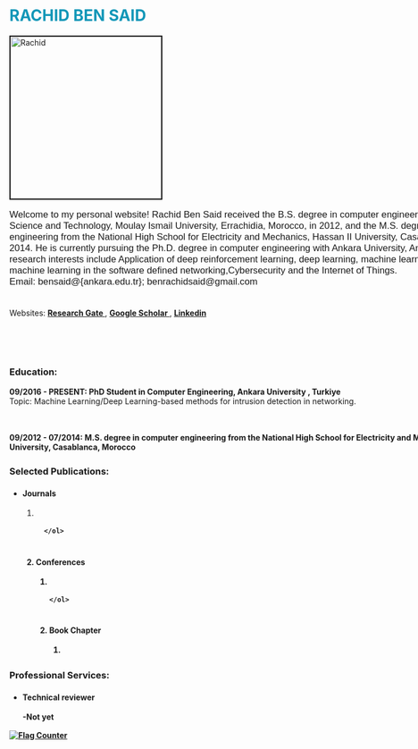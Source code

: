 
<!DOCTYPE html>

<html lang='en'>
<head>
  <meta charset="utf-8">
  <meta name="viewport" content="width=device-width, initial-scale=1">
  <link rel="stylesheet" href="style.css">
  <title> RACHID BEN SAID </title>
</head>

<body>
<div class="relative">
<h1 style="color:#1297B8";> RACHID BEN SAID </h1>

</div>
<p>
<div class="relative">

<img src="img_profile.png" alt="Rachid" width="270" height="290" border=2
style="float:left; margin-right:10px">
</div>
<div class="relative">
  <div style="width:900px;overflow:auto">
    <p style="font-family: sans-serif; font-size: 1.2em;"> Welcome to my personal website!
  Rachid Ben Said received the B.S. degree in computer engineering from the Faculty of Science and Technology, Moulay Ismail University, Errachidia, Morocco, in 2012, and the M.S. degree in computer engineering from the National High School for Electricity and Mechanics, Hassan II University, Casablanca, Morocco, in 2014. He is currently pursuing the Ph.D. degree in computer engineering with Ankara University, Ankara, Turkey.
  My research interests include Application of deep reinforcement learning, deep learning, machine learning, quantum machine learning in the  software defined networking,Cybersecurity and the Internet of Things.
  

  <br>
  Email: bensaid@{ankara.edu.tr}; benrachidsaid@gmail.com
  <br>
<br>

  Websites: <a href="https://www.researchgate.net/profile/Rachid-Ben-Said" target="_blank">  <b> Research Gate </b>  </a> ,
  <a href="https://scholar.google.com/citations?user=WY3jwA0AAAAJ&hl=en&oi=ao" target="_blank"> <b> Google Scholar </b> </a>,
  <a href="https://www.linkedin.com/in/rachid-ben-said-9a133069/" target="_blank">  <b> Linkedin </b>  </a>

<div class="relative">


<br>
<br>
<br>
<h3> Education: </h3>

<b> 09/2016 - PRESENT: PhD Student in Computer Engineering, Ankara University , Turkiye </b>
<br>
Topic: Machine Learning/Deep Learning-based methods for intrusion detection in networking.
<br>

<br>
<br>
<b> 09/2012 - 07/2014:  M.S. degree in computer engineering from the National High School for Electricity and Mechanics, Hassan II University, Casablanca, Morocco </b>

<br>
<div style="width:1200px;overflow:auto; line-height: 1.5;">
<h3> Selected Publications: </h3>
<ul>
  <li> <b> Journals </b> </li>
      <ol>
        <li> <b>  </li>
  
      </ol>
  <br>
  <li> <b> Conferences </b> </li>
    <ol>
      <li>  </li>
      
    </ol>
<br>
  <li> <b> Book Chapter </b> </li>
    <ol>
      <li>  </u> </li>
    </ol>
</ul>
<h3> Professional Services: </h3>

<ul>


<li> <b> Technical reviewer </b> </li>
<dl>
    <d> -Not yet </d> <br>
   
</dl>
</ul>
</div>
<a href="https://info.flagcounter.com/t8xE"><img src="https://s01.flagcounter.com/count2/t8xE/bg_FFFFFF/txt_000000/border_CCCCCC/columns_2/maxflags_20/viewers_0/labels_0/pageviews_0/flags_0/percent_0/" alt="Flag Counter" border="0"></a>

</div>


</body>
</html>
